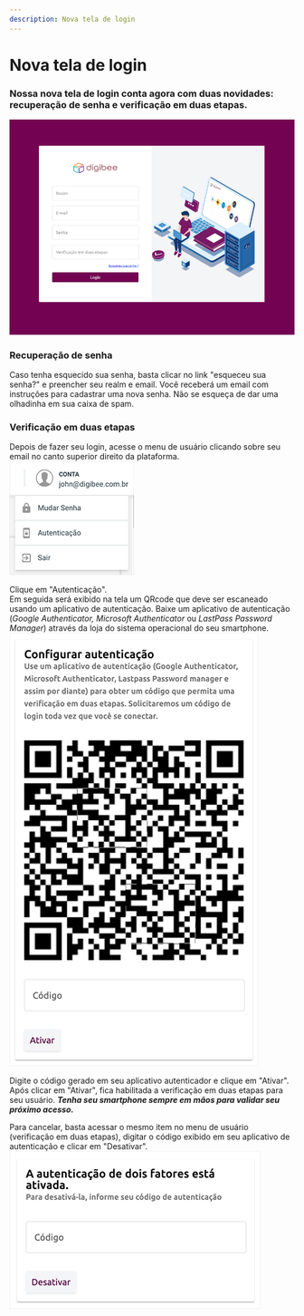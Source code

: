 ```yaml
---
description: Nova tela de login
---
```


# Nova tela de login

### Nossa nova tela de login conta agora com duas novidades: recuperação de senha e verificação em duas etapas. <a href="#nossa-nova-tela-de-login-conta-agora-com-duas-novidades-recuperao-de-senha-e-verificao-em-duas-etapa" id="nossa-nova-tela-de-login-conta-agora-com-duas-novidades-recuperao-de-senha-e-verificao-em-duas-etapa"></a>

![](<../../.gitbook/assets/Imagem 1 (5).png>)

### Recuperação de senha <a href="#recuperao-de-senha" id="recuperao-de-senha"></a>

Caso tenha esquecido sua senha, basta clicar no link "esqueceu sua senha?" e preencher seu realm e email. Você receberá um email com instruções para cadastrar uma nova senha. Não se esqueça de dar uma olhadinha em sua caixa de spam.\
&#x20; &#x20;

### Verificação em duas etapas <a href="#verificao-em-duas-etapas" id="verificao-em-duas-etapas"></a>

Depois de fazer seu login, acesse o menu de usuário clicando sobre seu email no canto superior direito da plataforma.\
![](<../../.gitbook/assets/Imagem 2 (1).png>)

Clique em "Autenticação".\
Em seguida será exibido na tela um QRcode que deve ser escaneado usando um aplicativo de autenticação. Baixe um aplicativo de autenticação (_Google Authenticator,_ _Microsoft Authenticator_ ou _LastPass Password Manager_) através da loja do sistema operacional do seu smartphone.\
![](<../../.gitbook/assets/Imagem 1 (8).png>)

Digite o código gerado em seu aplicativo autenticador e clique em "Ativar".\
Após clicar em "Ativar", fica habilitada a verificação em duas etapas para seu usuário. _**Tenha seu smartphone sempre em mãos para validar seu próximo acesso.**_

Para cancelar, basta acessar o mesmo item no menu de usuário (verificação em duas etapas), digitar o código exibido em seu aplicativo de autenticação e clicar em "Desativar".\
![](<../../.gitbook/assets/Imagem 4 (8).png>)
